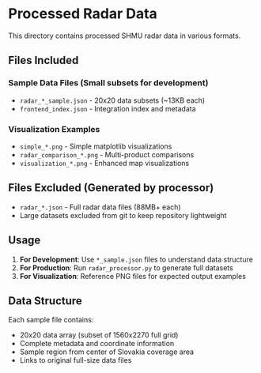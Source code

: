 # Processed Radar Data

This directory contains processed SHMU radar data in various formats.

## Files Included

### Sample Data Files (Small subsets for development)
- `radar_*_sample.json` - 20x20 data subsets (~13KB each)
- `frontend_index.json` - Integration index and metadata

### Visualization Examples  
- `simple_*.png` - Simple matplotlib visualizations
- `radar_comparison_*.png` - Multi-product comparisons
- `visualization_*.png` - Enhanced map visualizations

## Files Excluded (Generated by processor)
- `radar_*.json` - Full radar data files (88MB+ each)
- Large datasets excluded from git to keep repository lightweight

## Usage

1. **For Development**: Use `*_sample.json` files to understand data structure
2. **For Production**: Run `radar_processor.py` to generate full datasets
3. **For Visualization**: Reference PNG files for expected output examples

## Data Structure

Each sample file contains:
- 20x20 data array (subset of 1560x2270 full grid)
- Complete metadata and coordinate information
- Sample region from center of Slovakia coverage area
- Links to original full-size data files